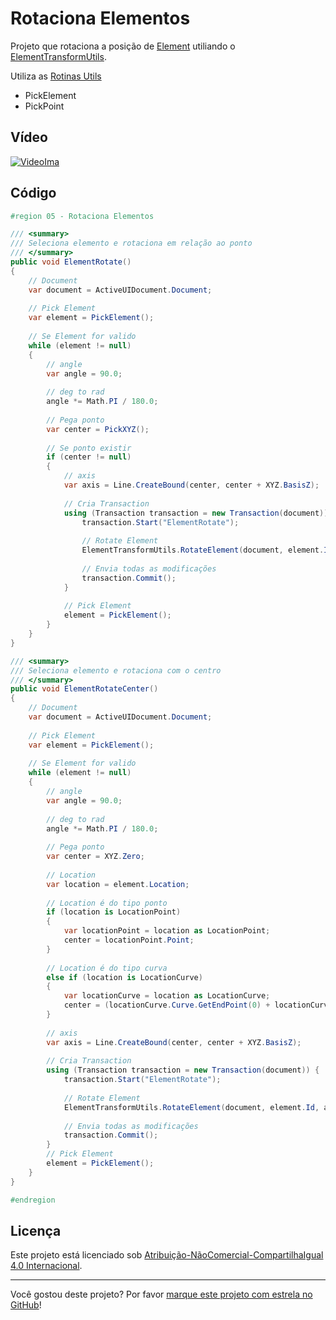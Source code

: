 # Rotaciona Elementos

Projeto que rotaciona a posição de [Element] utiliando o [ElementTransformUtils].

Utiliza as [Rotinas Utils]
* PickElement
* PickPoint

## Vídeo

[![VideoIma]][Video]

## Código

```C#
#region 05 - Rotaciona Elementos

/// <summary>
/// Seleciona elemento e rotaciona em relação ao ponto
/// </summary>
public void ElementRotate()
{
    // Document
    var document = ActiveUIDocument.Document;
    
    // Pick Element
    var element = PickElement();
    
    // Se Element for valido
    while (element != null)
    {
        // angle
        var angle = 90.0;
        
        // deg to rad
        angle *= Math.PI / 180.0;
        
        // Pega ponto
        var center = PickXYZ();
        
        // Se ponto existir
        if (center != null)
        {
            // axis
            var axis = Line.CreateBound(center, center + XYZ.BasisZ);
            
            // Cria Transaction
            using (Transaction transaction = new Transaction(document)) {
                transaction.Start("ElementRotate");
            
                // Rotate Element
                ElementTransformUtils.RotateElement(document, element.Id, axis, angle);
                
                // Envia todas as modificações
                transaction.Commit();
            }
                                
            // Pick Element
            element = PickElement();
        }
    }
}

/// <summary>
/// Seleciona elemento e rotaciona com o centro
/// </summary>
public void ElementRotateCenter()
{
    // Document
    var document = ActiveUIDocument.Document;
    
    // Pick Element
    var element = PickElement();
    
    // Se Element for valido
    while (element != null)
    {
        // angle
        var angle = 90.0;
        
        // deg to rad
        angle *= Math.PI / 180.0;
        
        // Pega ponto
        var center = XYZ.Zero;
        
        // Location
        var location = element.Location;
        
        // Location é do tipo ponto
        if (location is LocationPoint)
        {
            var locationPoint = location as LocationPoint;
            center = locationPoint.Point;
        }
        
        // Location é do tipo curva
        else if (location is LocationCurve)
        {
            var locationCurve = location as LocationCurve;
            center = (locationCurve.Curve.GetEndPoint(0) + locationCurve.Curve.GetEndPoint(1)) / 2.0;
        }
        
        // axis
        var axis = Line.CreateBound(center, center + XYZ.BasisZ);
        
        // Cria Transaction
        using (Transaction transaction = new Transaction(document)) {
            transaction.Start("ElementRotate");
        
            // Rotate Element
            ElementTransformUtils.RotateElement(document, element.Id, axis, angle);
            
            // Envia todas as modificações
            transaction.Commit();
        }
        // Pick Element
        element = PickElement();
    }
}

#endregion
```

## Licença

<p>Este projeto está licenciado sob <a rel="license" href="https://creativecommons.org/licenses/by-nc-sa/4.0/deed.pt">Atribuição-NãoComercial-CompartilhaIgual 4.0 Internacional</a>.</p>

---

Você gostou deste projeto? Por favor [marque este projeto com estrela no GitHub](https://github.com/ricaun/RevitAPI/stargazers)!

[Video]: https://youtu.be/XSzhnT5PPnU
[VideoIma]: https://img.youtube.com/vi/XSzhnT5PPnU/hqdefault.jpg

[Rotinas Utils]: code/00-rotinas-utils/

[Element]: https://www.revitapidocs.com/2020/eb16114f-69ea-f4de-0d0d-f7388b105a16.htm
[ElementTransformUtils]: https://www.revitapidocs.com/2020/781ad017-5ee5-f44b-5db2-e8e1f883ae5d.htm
[Transaction]: https://www.revitapidocs.com/2020/308ebf8d-d96d-4643-cd1d-34fffcea53fd.htm
